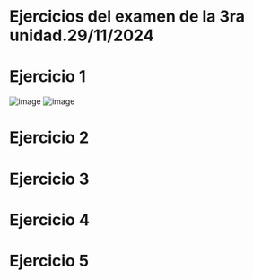 # Ejercicios del examen de la 3ra unidad.29/11/2024
# Ejercicio 1
![image](https://github.com/user-attachments/assets/bb004515-1c79-4569-a55d-c6edd4e0322f)
![image](https://github.com/user-attachments/assets/3df92ea0-2822-4d62-884f-5412d014376a)
# Ejercicio 2 

# Ejercicio 3 

# Ejercicio 4

# Ejercicio 5 
